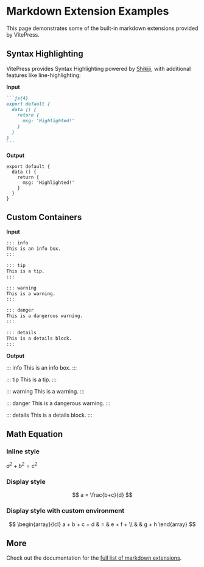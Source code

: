 # Markdown Extension Examples

This page demonstrates some of the built-in markdown extensions provided by VitePress.

## Syntax Highlighting

VitePress provides Syntax Highlighting powered by [Shikiji](https://github.com/antfu/shikiji), with additional features like line-highlighting:

**Input**

````md
```js{4}
export default {
  data () {
    return {
      msg: 'Highlighted!'
    }
  }
}
```
````

**Output**

```js{4}
export default {
  data () {
    return {
      msg: 'Highlighted!'
    }
  }
}
```

## Custom Containers

**Input**

```md
::: info
This is an info box.
:::

::: tip
This is a tip.
:::

::: warning
This is a warning.
:::

::: danger
This is a dangerous warning.
:::

::: details
This is a details block.
:::
```

**Output**

::: info
This is an info box.
:::

::: tip
This is a tip.
:::

::: warning
This is a warning.
:::

::: danger
This is a dangerous warning.
:::

::: details
This is a details block.
:::

## Math Equation

### Inline style
$a^2 + b^2 =c^2$

### Display style
$$
  a = \frac{b+c}{d}
$$ 

### Display style with custom environment
$$
  \begin{array}{lcl}
      a + b + c + d & = & e + f + \\
                    &   & g + h
  \end{array}
$$ 

## More

Check out the documentation for the [full list of markdown extensions](https://vitepress.dev/guide/markdown).
